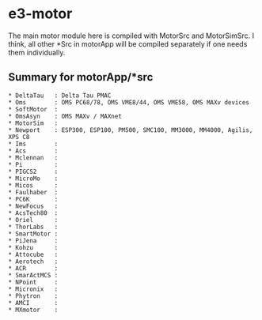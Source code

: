 # e3-motor

The main motor module here is compiled with MotorSrc and MotorSimSrc.
I think, all other *Src in motorApp will be compiled separately if
one needs them individually.


## Summary for motorApp/*src
```
* DeltaTau   : Delta Tau PMAC
* Oms        : OMS PC68/78, OMS VME8/44, OMS VME58, OMS MAXv devices
* SoftMotor  : 
* OmsAsyn    : OMS MAXv / MAXnet
* MotorSim   :
* Newport    : ESP300, ESP100, PM500, SMC100, MM3000, MM4000, Agilis, XPS C8 
* Ims        :
* Acs        :
* Mclennan   :
* Pi         :
* PIGCS2     : 
* MicroMo    :
* Micos      :
* Faulhaber  :
* PC6K       :
* NewFocus   :
* AcsTech80  :
* Oriel      :
* ThorLabs   :
* SmartMotor :
* PiJena     : 
* Kohzu      :
* Attocube   :
* Aerotech   :
* ACR        :
* SmarActMCS :
* NPoint     :
* Micronix   :
* Phytron    :
* AMCI       :
* MXmotor    :
```
